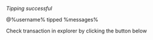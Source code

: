 *Tipping successful*

@%username% tipped %messages%

Check transaction in explorer by clicking the button below